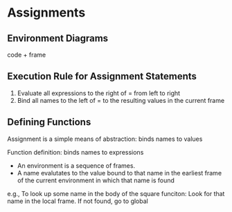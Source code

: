 # Assignments

## Environment Diagrams

code + frame

## Execution Rule for Assignment Statements

1. Evaluate all expressions to the right of = from left to right 
2. Bind all names to the left of = to the resulting values in the current frame

## Defining Functions

Assignment is a simple means of abstraction: binds names to values

Function definition: binds names to expressions 

- An environment is a sequence of frames.
- A name evalutates to the value bound to that name in the earliest frame of the current environment in which that name is found

e.g., To look up some name in the body of the square funciton: 
Look for that name in the local frame. If not found, go to global